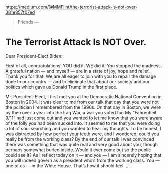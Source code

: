 https://medium.com/@MMFlint/the-terrorist-attack-is-not-over-381e857f07ed

> Friends —

# The Terrorist Attack Is NOT Over.
Dear President-Elect Biden:

First of all, congratulations! YOU did it. WE did it! You stopped the madness. A grateful nation — and myself — are in a state of joy, hope and relief. Thank you for that! We are all eager to join with you to repair the damage done to our country — and to eliminate that about our society and our politics which gave us Donald Trump in the first place.

Mr. President-Elect, I first met you at the Democratic National Convention in Boston in 2004. It was clear to me from our talk that day that you were not the politician I remembered from the 1990s. On that day in Boston, we were by then over a year into the Iraq War, a war you voted for. My “Fahrenheit 9/11“ had just come out and you wanted to let me know that you were aware of the folly you had been sucked into. It seemed to me that you were doing a lot of soul searching and you wanted to hear my thoughts. To be honest, I was distracted by how perfect your teeth were, and I wondered, could you really be from the working class? By the end of our talk I was convinced there was something that was quite real and very good about you, though perhaps somewhat buried inside. Would it ever come out so the public could see it? As I reflect today on it — and you — I am sincerely hoping that you will indeed govern as a president who’s from the working class. You — one of us — in the White House. That’s how it should feel. …
